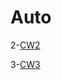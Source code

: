 # Auto
2-[CW2](https://hasangulbaba.github.io/AutoMath/CW2-%3ENFA-DFA.html)

3-[CW3](https://hasangulbaba.github.io/AutoMath/RegularExpressions.html)
